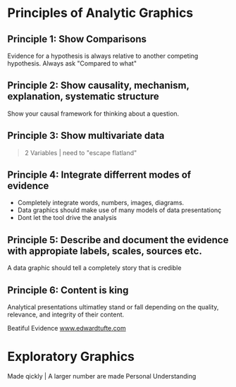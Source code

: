 # Principles of Analytic Graphics

## Principle 1: Show Comparisons
Evidence for a hypothesis is always relative to another competing hypothesis.
Always ask "Compared to what"

## Principle 2: Show causality, mechanism, explanation, systematic structure
Show your causal framework for thinking about a question. 

## Principle 3: Show multivariate data
>2 Variables | need to "escape flatland"

## Principle 4: Integrate differrent modes of evidence
 - Completely integrate words, numbers, images, diagrams.
 - Data graphics should make use of many models of data presentationç
 - Dont let the tool drive the analysis

## Principle 5: Describe and document the evidence with appropiate labels, scales, sources etc.
A data graphic should tell a completely story that is credible

## Principle 6: Content is king 
Analytical presentations ultimatley stand or fall depending on the quality, relevance, and integrity of their content.

Beatiful Evidence
www.edwardtufte.com 

# Exploratory Graphics

Made qickly | A larger number are made
Personal Understanding
